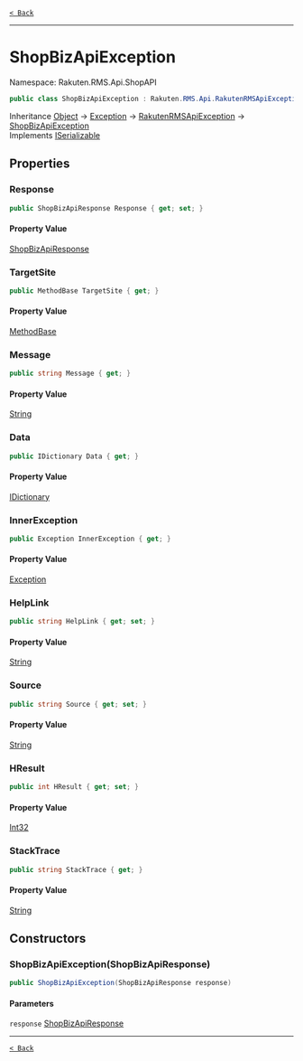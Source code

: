 [`< Back`](./)

---

# ShopBizApiException

Namespace: Rakuten.RMS.Api.ShopAPI

```csharp
public class ShopBizApiException : Rakuten.RMS.Api.RakutenRMSApiException, System.Runtime.Serialization.ISerializable
```

Inheritance [Object](https://docs.microsoft.com/en-us/dotnet/api/system.object) → [Exception](https://docs.microsoft.com/en-us/dotnet/api/system.exception) → [RakutenRMSApiException](./rakuten.rms.api.rakutenrmsapiexception) → [ShopBizApiException](./rakuten.rms.api.shopapi.shopbizapiexception)<br>
Implements [ISerializable](https://docs.microsoft.com/en-us/dotnet/api/system.runtime.serialization.iserializable)

## Properties

### **Response**

```csharp
public ShopBizApiResponse Response { get; set; }
```

#### Property Value

[ShopBizApiResponse](./rakuten.rms.api.shopapi.shopbizapiresponse)<br>

### **TargetSite**

```csharp
public MethodBase TargetSite { get; }
```

#### Property Value

[MethodBase](https://docs.microsoft.com/en-us/dotnet/api/system.reflection.methodbase)<br>

### **Message**

```csharp
public string Message { get; }
```

#### Property Value

[String](https://docs.microsoft.com/en-us/dotnet/api/system.string)<br>

### **Data**

```csharp
public IDictionary Data { get; }
```

#### Property Value

[IDictionary](https://docs.microsoft.com/en-us/dotnet/api/system.collections.idictionary)<br>

### **InnerException**

```csharp
public Exception InnerException { get; }
```

#### Property Value

[Exception](https://docs.microsoft.com/en-us/dotnet/api/system.exception)<br>

### **HelpLink**

```csharp
public string HelpLink { get; set; }
```

#### Property Value

[String](https://docs.microsoft.com/en-us/dotnet/api/system.string)<br>

### **Source**

```csharp
public string Source { get; set; }
```

#### Property Value

[String](https://docs.microsoft.com/en-us/dotnet/api/system.string)<br>

### **HResult**

```csharp
public int HResult { get; set; }
```

#### Property Value

[Int32](https://docs.microsoft.com/en-us/dotnet/api/system.int32)<br>

### **StackTrace**

```csharp
public string StackTrace { get; }
```

#### Property Value

[String](https://docs.microsoft.com/en-us/dotnet/api/system.string)<br>

## Constructors

### **ShopBizApiException(ShopBizApiResponse)**

```csharp
public ShopBizApiException(ShopBizApiResponse response)
```

#### Parameters

`response` [ShopBizApiResponse](./rakuten.rms.api.shopapi.shopbizapiresponse)<br>

---

[`< Back`](./)
